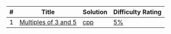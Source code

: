 
| # | Title | Solution | Difficulty Rating |
|---| ----- | -------- | ---------- |
|1|[Multiples of 3 and 5](https://projecteuler.net/problem=1)|[cpp](./001/001.cpp)|[5%](./001/README.md)|
